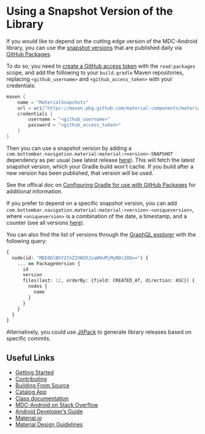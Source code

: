<!--docs:
title: "Using Snapshot Version"
layout: landing
section: docs
path: /docs/using-snapshot-version/
-->

# Using a Snapshot Version of the Library

If you would like to depend on the cutting edge version of the MDC-Android
library, you can use the
[snapshot versions](https://github.com/material-components/material-components-android/packages/81484)
that are published daily via
[GitHub Packages](https://help.github.com/en/packages/publishing-and-managing-packages/about-github-packages).

To do so, you need to
[create a GitHub access token](https://help.github.com/en/github/authenticating-to-github/creating-a-personal-access-token-for-the-command-line#creating-a-token)
with the `read:packages` scope, and add the following to your `build.gradle`
Maven repositories, replacing `<github_username>` and `<github_access_token>`
with your credentials:

```groovy
maven {
    name = "MaterialSnapshots"
    url = uri("https://maven.pkg.github.com/material-components/material-components-android")
    credentials {
        username = "<github_username>"
        password = "<github_access_token>"
    }
}
```

Then you can use a snapshot version by adding a
`com.bottombar.navigation.material:material:<version>-SNAPSHOT` dependency as per
usual (see latest release
[here](https://github.com/material-components/material-components-android/packages/81484/versions)).
This will fetch the latest snapshot version, which your Gradle build won't
cache. If you build after a new version has been published, that version will be
used.

See the offical doc on
[Configuring Gradle for use with GitHub Packages](https://help.github.com/en/github/managing-packages-with-github-packages/configuring-gradle-for-use-with-github-packages)
for additional information.

If you prefer to depend on a specific snapshot version, you can add
`com.bottombar.navigation.material:material:<version>-<uniqueversion>`, where
`<uniqueversion>` is a combination of the date, a timestamp, and a counter (see
all versions
[here](https://github.com/material-components/material-components-android/packages/81484/versions)).

You can also find the list of versions through the
[GraphQL explorer](https://developer.github.com/v4/explorer/) with the following
query:

```graphql
{
  node(id: "MDE0OlBhY2thZ2VWZXJzaW9uMjMyNDc2OQ==") {
    ... on PackageVersion {
      id
      version
      files(last: 12, orderBy: {field: CREATED_AT, direction: ASC}) {
        nodes {
          name
        }
      }
    }
  }
}
```

Alternatively, you could use
[JitPack](https://jitpack.io/#material-components/material-components-android)
to generate library releases based on specific commits.

## Useful Links

-   [Getting Started](getting-started.md)
-   [Contributing](contributing.md)
-   [Building From Source](building-from-source.md)
-   [Catalog App](catalog-app.md)
-   [Class documentation](https://developer.android.com/reference/com.bottombar.navigation.material/classes)
-   [MDC-Android on Stack Overflow](https://www.stackoverflow.com/questions/tagged/material-components+android)
-   [Android Developer’s Guide](https://developer.android.com/training/material/index.html)
-   [Material.io](https://www.material.io)
-   [Material Design Guidelines](https://material.google.com)
